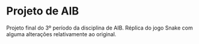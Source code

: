 # Projeto de AIB
Projeto final do 3º período da disciplina de AIB.
Réplica do jogo Snake com alguma alterações relativamente ao original.
